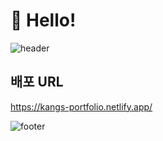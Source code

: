 # 👋 Hello!
![header](https://capsule-render.vercel.app/api?type=waving&color=auto&height=200&section=header&text=Portfolio&fontSize=90)

## 배포 URL

https://kangs-portfolio.netlify.app/


![footer](https://capsule-render.vercel.app/api?type=waving&color=auto&height=200&section=footer&text=&fontSize=90)
